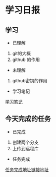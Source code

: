 # 学习日报

## 学习

* 已理解
1. git的大概
2. github 的作用

* 未理解
1. github密钥的作用

* 学习笔记

[学习笔记](https://github.com/huangrong1203/learngit/blob/master/t1.txt)



## 今天完成的任务

* 已完成
1. 创建两个分支
2. 上传到远程库




* 任务完成

[任务完成地址链接地址](https://github.com/huangrong1203/learngit.git)
 